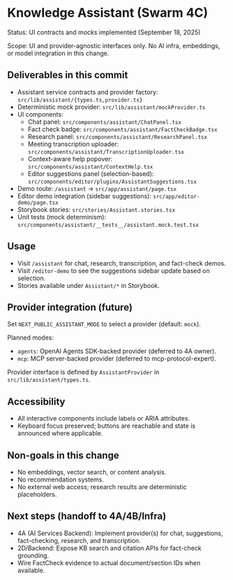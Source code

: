 # Knowledge Assistant (Swarm 4C)

Status: UI contracts and mocks implemented (September 18, 2025)

Scope: UI and provider-agnostic interfaces only. No AI infra, embeddings, or model integration in this change.

## Deliverables in this commit

- Assistant service contracts and provider factory: `src/lib/assistant/{types.ts,provider.ts}`
- Deterministic mock provider: `src/lib/assistant/mockProvider.ts`
- UI components:
  - Chat panel: `src/components/assistant/ChatPanel.tsx`
  - Fact check badge: `src/components/assistant/FactCheckBadge.tsx`
  - Research panel: `src/components/assistant/ResearchPanel.tsx`
  - Meeting transcription uploader: `src/components/assistant/TranscriptionUploader.tsx`
  - Context-aware help popover: `src/components/assistant/ContextHelp.tsx`
  - Editor suggestions panel (selection-based): `src/components/editor/plugins/AssistantSuggestions.tsx`
- Demo route: `/assistant` → `src/app/assistant/page.tsx`
- Editor demo integration (sidebar suggestions): `src/app/editor-demo/page.tsx`
- Storybook stories: `src/stories/Assistant.stories.tsx`
- Unit tests (mock determinism): `src/components/assistant/__tests__/assistant.mock.test.tsx`

## Usage

- Visit `/assistant` for chat, research, transcription, and fact-check demos.
- Visit `/editor-demo` to see the suggestions sidebar update based on selection.
- Stories available under `Assistant/*` in Storybook.

## Provider integration (future)

Set `NEXT_PUBLIC_ASSISTANT_MODE` to select a provider (default: `mock`).

Planned modes:
- `agents`: OpenAI Agents SDK-backed provider (deferred to 4A owner).
- `mcp`: MCP server-backed provider (deferred to mcp-protocol-expert).

Provider interface is defined by `AssistantProvider` in `src/lib/assistant/types.ts`.

## Accessibility

- All interactive components include labels or ARIA attributes.
- Keyboard focus preserved; buttons are reachable and state is announced where applicable.

## Non-goals in this change

- No embeddings, vector search, or content analysis.
- No recommendation systems.
- No external web access; research results are deterministic placeholders.

## Next steps (handoff to 4A/4B/Infra)

- 4A (AI Services Backend): Implement provider(s) for chat, suggestions, fact-checking, research, and transcription.
- 2D/Backend: Expose KB search and citation APIs for fact-check grounding.
- Wire FactCheck evidence to actual document/section IDs when available.

